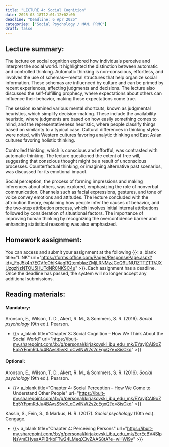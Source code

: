 ```yaml
---
title: "LECTURE 4: Social Cognition"
date: 2025-03-18T12:01:12+02:00
deadline: "Deadline: 6 Apr 2025"
categories: ["Social Psychology / MAN, PRMC"]
draft: false
---
```


## Lecture summary:

The lecture on social cognition explored how individuals perceive and interpret the social world. It highlighted the distinction between automatic and controlled thinking. Automatic thinking is non-conscious, effortless, and involves the use of schemas—mental structures that help organize social information. These schemas are influenced by culture and can be primed by recent experiences, affecting judgments and decisions. The lecture also discussed the self-fulfilling prophecy, where expectations about others can influence their behavior, making those expectations come true.

The session examined various mental shortcuts, known as judgmental heuristics, which simplify decision-making. These include the availability heuristic, where judgments are based on how easily something comes to mind, and the representativeness heuristic, where people classify things based on similarity to a typical case. Cultural differences in thinking styles were noted, with Western cultures favoring analytic thinking and East Asian cultures favoring holistic thinking.

Controlled thinking, which is conscious and effortful, was contrasted with automatic thinking. The lecture questioned the extent of free will, suggesting that conscious thought might be a result of unconscious processes. Counterfactual thinking, or imagining alternative past scenarios, was discussed for its emotional impact.

Social perception, the process of forming impressions and making inferences about others, was explored, emphasizing the role of nonverbal communication. Channels such as facial expressions, gestures, and tone of voice convey emotions and attitudes. The lecture concluded with the attribution theory, explaining how people infer the causes of behavior, and the two-step attribution process, which involves initial internal attributions followed by consideration of situational factors. The importance of improving human thinking by recognizing the overconfidence barrier and enhancing statistical reasoning was also emphasized.

## Homework assignment:

You can access and submit your assignment at the following {{< a_blank title="LINK" url="https://forms.office.com/Pages/ResponsePage.aspx?id=_FqJ5k4h7EOVfcOhjK4agRQtemblazZMjLRNMzJCeQ9UNU1ZTTZTTVJXUzgzNzNTOU5HUTdNR0NKSC4u" >}}. Each assignment has a deadline. Once the deadline has passed, the system will no longer accept any additional submissions.

## Reading materials:

#### Mandatory:

Aronson, E., Wilson, T. D., Akert, R. M., & Sommers, S. R. (2016). *Social psychology* (9th ed.). Pearson.

* {{< a_blank title="Chapter 3: Social Cognition – How We Think About the Social World" url="https://ibuit-my.sharepoint.com/:b:/g/personal/kirjakovski_ibu_edu_mk/EYayjCAl9oZEq5YFpmRdJu4BAvsS5vKLoCwlNW2s2cEgxQ?e=8isCkd" >}}

#### Optional:

Aronson, E., Wilson, T. D., Akert, R. M., & Sommers, S. R. (2016). *Social psychology* (9th ed.). Pearson.

* {{< a_blank title="Chapter 4: Social Perception – How We Come to Understand Other People" url="https://ibuit-my.sharepoint.com/:b:/g/personal/kirjakovski_ibu_edu_mk/EYayjCAl9oZEq5YFpmRdJu4BAvsS5vKLoCwlNW2s2cEgxQ?e=8isCkd" >}}

Kassin, S., Fein, S., & Markus, H. R. (2017). *Social psychology* (10th ed.). Cengage.

*  {{< a_blank title="Chapter 4: Perceiving Persons" url="https://ibuit-my.sharepoint.com/:b:/g/personal/kirjakovski_ibu_edu_mk/EcrEcBV4SlpNsVmEHyeaAPIBrkbFTw24LMeqX3vZAAS8tA?e=wHWl9y" >}}
